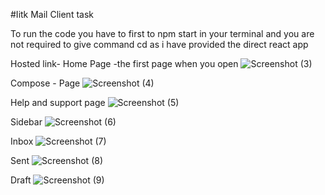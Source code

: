 #Iitk Mail Client task

To run the code you have to first to npm start in your terminal and you are not required to give command cd as i have provided the direct react app

Hosted link-
Home Page -the first page when you open 
![Screenshot (3)](https://github.com/mantraj23/myapp/assets/154123657/a244eb2a-84d6-461a-8429-128c67072b65)

Compose - Page
![Screenshot (4)](https://github.com/mantraj23/myapp/assets/154123657/7fd327d4-664f-414e-afcd-6fd4ad39fff7)

Help and support page
![Screenshot (5)](https://github.com/mantraj23/myapp/assets/154123657/159e8122-a566-4c82-b231-fc2cd36252f9)

Sidebar
![Screenshot (6)](https://github.com/mantraj23/myapp/assets/154123657/5faa8790-55d4-4df8-8542-0f80465275a0)

Inbox
![Screenshot (7)](https://github.com/mantraj23/myapp/assets/154123657/ddb5989b-e61a-4b80-a133-d8c4d2b64642)

Sent
![Screenshot (8)](https://github.com/mantraj23/myapp/assets/154123657/c08ef2cb-dfd4-4546-81ec-bfdf108ba04f)

Draft
![Screenshot (9)](https://github.com/mantraj23/myapp/assets/154123657/1fdb4fe6-ad18-4a27-a4e4-20c9da790d16)

